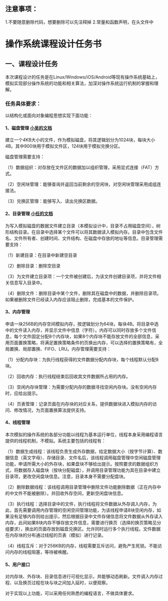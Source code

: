 ## 注意事项：
1.不要随意删除代码，想要删除可以先注释掉
2.常量和函数声明，在头文件中


# 操作系统课程设计任务书

## 一、课程设计任务

本次课程设计的任务是在Linux/Windows/iOS/Android等现有操作系统基础上，模拟实现部分操作系统的功能和相关算法，加深对操作系统运行机制的掌握和理解。

### 任务具体要求：

以结构化或面向对象编程思想实现下面功能：

#### 1、磁盘管理 [小吴的文档](https://github.com/ElandWoo/simu-os/blob/main/diskManageReadMe.md)

建立一个4KB大小的文件，作为模拟磁盘，将其逻辑划分为1024块，每块大小4B。其中900块用于模拟文件区，124块用于模拟兑换分区。

磁盘管理需要支持：

（1）数据组织：对存放在文件区的数据加以组织管理，采用显式连接（FAT）方式。

（2）空闲块管理：能够查询并返回当前剩余的空闲块，对空闲块管理采用成组连接法。

（3）兑换区管理：能够写入、读出兑换区数据。

#### 2、目录管理 [小任的文档](https://github.com/ElandWoo/simu-os/blob/main/directoryManageReadMe.md)

为写入模拟磁盘的数据文件建立目录（本模拟设计中，目录不占用磁盘空间），树形结构目录。在目录中选择某个文件可以将其数据读入模拟内存。目录中包含文件名、文件所有者、创建时间、文件结构、在磁盘中存放的地址等信息。目录管理需要支持：

（1）新建目录：在目录中新建空目录

（2）删除目录：删除空目录

（3）为文件建立目录项：一个文件被创建后，为该文件创建目录项，并将文件相关信息写入目录中。

（4）删除文件：删除目录中某个文件，删除其在磁盘中的数据，并删除目录项。如果被删除文件已经读入内存应该阻止删除，完成基本的文件保护。

#### 3、内存管理

申请一块256B的内存空间模拟内存，按逻辑划分为64块，每块4B。将目录中选中的文件读入内存，并显示文件中信息（字符）。内存可以同时存放多个文件信息，每个文件固定分配8个内存块，如果8个内存块不能存放文件的全部信息，采用页面置换策略，将满足置换策略条件的页换出内存，可以选择的置换策略有，全局置换、局部置换、FIFO、LRU。内存管理需要支持：

（1）分配内存块：为执行线程获得的文件数据分配内存块，每个线程默认分配8块。

（2）回收内存：执行线程结束后回收其文件数据所占用的内存。

（3）空闲内存块管理：为需要分配内存的数据寻找空闲内存块。没有空闲内存时，应给出提示。

（4）页表管理：记录页面在内存块的对应关系，提供数据块进入模拟内存的访问、修改情况，为页面置换算法提供支持。

#### 4、线程管理

本次模拟的操作系统的各部分功能以线程为基本运行单位，线程本身采用编程语言提供的线程机制，不模拟。系统主要包括的线程有：

（1）数据生成线程：该线程负责生成外存数据，给定数据大小（按字节计算）、数据信息（英文字母）、存储目录、文件名后，该线程调用磁盘管理中空闲磁盘管理功能，申请所需大小的外存块，如果盘块不够给出提示。按照要求的数据组织方式，将数据存入磁盘块（按块分配磁盘），并调用目录管理功能为其在目录中建立目录项，更改空闲盘块信息。注意，目录本身不需要分配盘块。

（2）删除数据线程：该线程调用目录管理中删除文件功能删除数据（正在内存中的中文件不能被删除）。并回收外存空间，更新空闲盘块信息。

（3）执行线程：选择目录中的文件，执行线程将文件数据从外存调入内存，为此，首先需要调用内存管理的空闲空间管理功能，为该线程申请8块空闲内存，如果没有足够内存则给出提示，然后根据目录中文件存储信息将文件数据从外存读入内存，此间如果8块内存不够存放文件信息，需要进行换页（选择的换页策略见分组要求），换出的页面存放到磁盘兑换区。允许同时运行多个执行线程。文件数据在内存块的分布通过线程的页表（模拟）进行记录。

（4）线程互斥：对于256KB的内存，线程需要互斥访问，避免产生死锁。不能访问内存的线程阻塞，等待被唤醒。

#### 5、用户接口

对内存块、外存块、目录信息进行可视化显示，并能够动态刷新。文件调入内存过程、以及换页过程在块与块之间加入延时，以便观察。

对于实现以上功能，可以采用任何熟悉的编程语言，不做具体要求。
